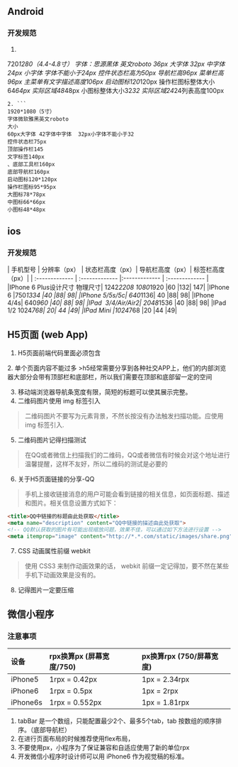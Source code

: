﻿## Android
### 开发规范  
1. ```
720*1280（4.4-4.8寸）
字体：思源黑体 英文roboto
36px 大字体
32px 中字体
24px 小字体
字体不能小于24px
控件状态栏高为50px
导航栏高96px
菜单栏高96px
主菜单有文字描述高度106px
启动图标120*120px
操作栏图标整体大小64*64px  实际区域48*48px
小图标整体大小32*32 实际区域24*24列表高度100px
```
2. ```
1920*1080（5寸）
字体微软雅黑英文roboto
大小
60px大字体 42字体中字体  32px小字体不能小于32
控件状态栏75px
顶部操作栏145
文字标签140px
、底部工具栏160px
底部导航栏160px
启动图标120*120px
操作栏图标95*95px
大图标78*78px
中图标66*66px
小图标48*48px
```

## ios
### 开发规范
|  手机型号 | 分辨率（px）	| 状态栏高度（px）|	导航栏高度（px）|	标签栏高度（px）|
| :------------- | :------------- |:------------- | :------------- |
|IPhone 6 Plus设计尺寸 物理尺寸|	1242*2208 1080*1920	|60	|132|	147|
|IPhone 6	|750*1334	|40	|88|	98|
|IPhone 5/5s/5c|	640*1136|	40	|88|	98|
|IPhone 4/4s|	640*960	|40|	88|	98|
|IPad  3/4/Air/Air2|	2048*1536	|40	|88|	98|
|IPad 1/2	1024*768|	20|	44	|49|
|IPad Mini	|1024*768	|20	|44	|49|




## H5页面 (web App)
1. H5页面前端代码里面必须包含
<meta content="initial-scale=1.0,user-scalable=no,maximum-scale=1,width=device-width" name="viewport" />
<meta content="telephone=no" name="format-detection" />
2. 单个页面内容不能过多
>h5经常需要分享到各种社交APP上，他们的内部浏览器大部分会带有顶部栏和底部栏，所以我们需要在顶部和底部留一定的空间

3. 移动端浏览器导航条宽度有限，简短的标题可以使其展示完整。
4. 二维码图片使用 img 标签引入
>二维码图片不要写为元素背景，不然长按没有办法触发扫描功能。应使用 img 标签引入.

5. 二维码图片记得扫描测试
>在QQ或者微信上扫描我们的二维码，QQ或者微信有时候会对这个地址进行温馨提醒，这样不友好，所以二维码的测试是必要的

6. 关于H5页面链接的分享-QQ
>手机上接收链接消息的用户可能会看到链接的相关信息，如页面标题、描述和图片。相关信息设置方式如下：
```html
<title>QQ中链接的标题由此处获取</title>
<meta name="description" content="QQ中链接的描述由此处获取">
<!-- QQ默认获取的图片有可能出现缩放问题，效果不佳，可以通过如下方法进行设置 -->
<meta itemprop="image" content="http://*.*.com/static/images/share.png" />
```
7. CSS 动画属性前缀 webkit
>使用 CSS3 来制作动画效果的话， webkit 前缀一定记得加，要不然在某些手机下动画效果是没有的。

8. 记得图片一定要压缩


## 微信小程序
### 注意事项
|设备	|rpx换算px (屏幕宽度/750)|	px换算rpx (750/屏幕宽度)|
| :------------- | :------------- |:------------- |
|iPhone5|	1rpx = 0.42px|	1px = 2.34rpx|
|iPhone6|	1rpx = 0.5px|	1px = 2rpx|
|iPhone6s|	1rpx = 0.552px	|1px = 1.81rpx|

1. tabBar 是一个数组，只能配置最少2个、最多5个tab，tab 按数组的顺序排序。（底部导航栏）
2. 在进行页面布局的时候推荐使用flex布局，
3. 不要使用px，小程序为了保证兼容和自适应使用了新的单位rpx
4. 开发微信小程序时设计师可以用 iPhone6 作为视觉稿的标准。
